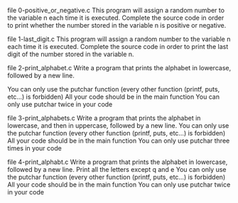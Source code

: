 file 0-positive_or_negative.c  This program will assign a random number to the variable n each time it is executed. Complete the source code in order to print whether the number stored in the variable n is positive or negative.

file 1-last_digit.c This program will assign a random number to the variable n each time it is executed. Complete the source code in order to print the last digit of the number stored in the variable n.

file 2-print_alphabet.c Write a program that prints the alphabet in lowercase, followed by a new line.

You can only use the putchar function (every other function (printf, puts, etc…) is forbidden)
All your code should be in the main function
You can only use putchar twice in your code

file 3-print_alphabets.c Write a program that prints the alphabet in lowercase, and then in uppercase, followed by a new line.
You can only use the putchar function (every other function (printf, puts, etc…) is forbidden)
All your code should be in the main function
You can only use putchar three times in your code

file 4-print_alphabt.c Write a program that prints the alphabet in lowercase, followed by a new line.
Print all the letters except q and e
You can only use the putchar function (every other function (printf, puts, etc…) is forbidden)
All your code should be in the main function
You can only use putchar twice in your code


